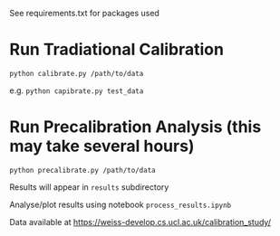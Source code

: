 See requirements.txt for packages used

# Run Tradiational Calibration

`python calibrate.py /path/to/data`

e.g. `python capibrate.py test_data`

# Run Precalibration Analysis (this may take several hours)

`python precalibrate.py /path/to/data`

Results will appear in `results` subdirectory

Analyse/plot results using notebook `process_results.ipynb`

Data available at https://weiss-develop.cs.ucl.ac.uk/calibration_study/
